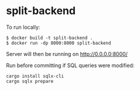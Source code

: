 # split-backend

To run locally:
```shell
$ docker build -t split-backend .
$ docker run -dp 8000:8000 split-backend
```
Server will then be running on http://0.0.0.0:8000/

Run before committing  if SQL queries were modified:
```shell
cargo install sqlx-cli
cargo sqlx prepare
```
